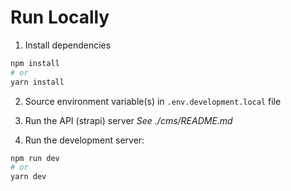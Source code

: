 # Run Locally

1. Install dependencies
```bash
npm install
# or
yarn install
```
2. Source environment variable(s) in `.env.development.local` file

3. Run the API (strapi) server
_See ./cms/README.md_

4. Run the development server:

```bash
npm run dev
# or
yarn dev
```